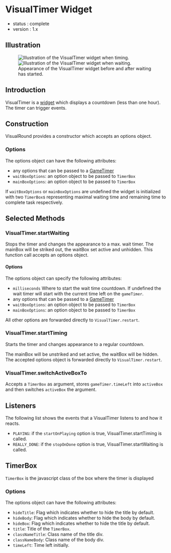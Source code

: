 # VisualTimer Widget
 - status : complete
 - version : 1.x

## Illustration
<figure>
  <img src="http://nodegame.org/images/wiki/VisualTimer.png" alt="Illustration of the VisualTimer widget when timing.">
  <img src="http://nodegame.org/images/wiki/VisualTimerWaiting.png" alt="Illustration of the VisualTimer widget when waiting.">

  <br>
  <figcaption>Appearance of the VisualTimer widget before and after waiting has started.</figcaption>
</figure>


## Introduction

VisualTimer is a [widget](widgets-api) which displays a countdown
(less than one hour). The timer can trigger events.


## Construction

VisualRound provides a constructor which accepts an options object.

### Options

The options object can have the following attributes:
- any options that can be passed to a [GameTimer](gametimer-api)
- `waitBoxOptions`: an option object to be passed to `TimerBox`
- `mainBoxOptions`: an option object to be passed to `TimerBox`

If `waitBoxOptions` or `mainBoxOptions` are undefined the widget is
initialized with two `TimerBox`s representing maximal waiting time and
remaining time to complete task respectively.

## Selected Methods

### VisualTimer.startWaiting

Stops the timer and changes the appearance to a max. wait timer.
The mainBox will be striked out, the waitBox set active and unhidden. 
This function call accepts an options object. 

#### Options

The options object can specify the following attributes:

- `milliseconds` Where to start the wait time countdown. If undefined
the wait timer will start with the current time left on the
`gameTimer`.
- any options that can be passed to a [GameTimer](gametimer-api)
- `waitBoxOptions`: an option object to be passed to `TimerBox`
- `mainBoxOptions`: an option object to be passed to `TimerBox`

All other options are forwarded directly to `VisualTimer.restart`.

### VisualTimer.startTiming

Starts the timer and changes appearance to a regular countdown. 

The mainBox will be unstriked and set active, the waitBox will be
hidden. The accepted options object is forwarded directly to
`VisualTimer.restart`.


### VisualTimer.switchActiveBoxTo

Accepts a `TimerBox` as argument, stores `gameTimer.timeLeft` into
`activeBox` and then switches `activeBox` the argument.

## Listeners

The following list shows the events that a VisualTimer listens to and
how it reacts.

- `PLAYING`: if the `startOnPlaying` option is true,
  VisualTimer.startTiming is called.
- `REALLY_DONE`: if the `stopOnDone` option is true,
  VisualTimer.startWaiting is called.

## TimerBox

`TimerBox` is the javascript class of the box where the timer is displayed

### Options

The options object can have the following attributes:

- `hideTitle`: Flag which indicates whether to hide the title by default.
- `hideBody`: Flag which indicates whether to hide the body by default.
- `hideBox`: Flag which indicates whether to hide the title by default.
- `title`: Title of the `TimerBox`.
- `classNameTitle`: Class name of the title div.
- `classNameBody`: Class name of the body div.
- `timeLeft`: Time left initially.
